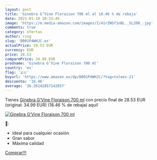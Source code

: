 ```yaml
---
layout: post
title: 'Ginebra G’Vine Floraison 700 ml al 18.46 % de rebaja'
date: 2021-01-10 10:33:49
image: 'https://m.media-amazon.com/images/I/41rZWSf1nBL._SL200_.jpg'
comments: true
category: ofertas
author: ring
slug: 'B001P4WHJC-es'
actualPrice: 28.53 EUR
currency: EUR
price: 28.53
comparePrice: 34.99 EUR
prodname: 'Ginebra G’Vine Floraison 700 ml'
country: 'es'
flag: '🇪🇸'
buyurl: 'https://www.amazon.es/dp/B001P4WHJC/?tag=tolees-21'
descuento: '18.46'
average: '26.26142857142857'
---
```


Tienes [Ginebra G’Vine Floraison 700 ml](https://www.amazon.es/dp/B001P4WHJC/?tag=tolees-21) con precio final de  28.53 EUR (original: 34.99 EUR) (18.46 %  de rebaja) aqui!

[![Ginebra G’Vine Floraison 700 ml](https://m.media-amazon.com/images/I/41rZWSf1nBL._SL200_.jpg)](https://www.amazon.es/dp/B001P4WHJC/?tag=tolees-21)

🔎:

- Ideal para cualquier ocasión
- Gran sabor
- Máxima calidad

[Comprar!!!](https://www.amazon.es/dp/B001P4WHJC/?tag=tolees-21)
